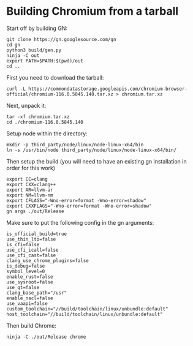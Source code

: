 # Building Chromium from a tarball

Start off by building GN:

```shell
git clone https://gn.googlesource.com/gn
cd gn
python3 build/gen.py
ninja -C out
export PATH=$PATH:$(pwd)/out
cd ..
```

First you need to download the tarball:

```shell
curl -L https://commondatastorage.googleapis.com/chromium-browser-official/chromium-116.0.5845.140.tar.xz > chromium.tar.xz
```

Next, unpack it:

```shell
tar -xf chromium.tar.xz
cd ./chromium-116.0.5845.140
```

Setup node within the directory:

```shell
mkdir -p third_party/node/linux/node-linux-x64/bin
ln -s /usr/bin/node third_party/node/linux/node-linux-x64/bin/
```

Then setup the build (you will need to have an existing gn installation in order
for this work)

```shell
export CC=clang
export CXX=clang++
export AR=llvm-ar
export NM=llvm-nm
export CFLAGS="-Wno-error=format -Wno-error=shadow"
export CXXFLAGS="-Wno-error=format -Wno-error=shadow"
gn args ./out/Release
```

Make sure to put the following config in the gn arguments:

```
is_official_build=true
use_thin_lto=false
is_cfi=false
use_cfi_icall=false
use_cfi_cast=false
clang_use_chrome_plugins=false
is_debug=false
symbol_level=0
enable_rust=false
use_sysroot=false
use_qt=false
clang_base_path="/usr"
enable_nacl=false
use_vaapi=false
custom_toolchain="//build/toolchain/linux/unbundle:default"
host_toolchain="//build/toolchain/linux/unbundle:default"
```

Then build Chrome:

```shell
ninja -C ./out/Release chrome
```
